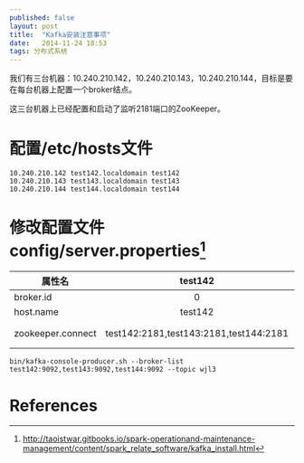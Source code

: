 ```yaml
---
published: false
layout: post
title:  "Kafka安装注意事项"
date:   2014-11-24 18:53
tags: 分布式系统
---
```


我们有三台机器：10.240.210.142，10.240.210.143，10.240.210.144，目标是要在每台机器上配置一个broker结点。

这三台机器上已经配置和启动了监听2181端口的ZooKeeper。

# 配置/etc/hosts文件
```
10.240.210.142 test142.localdomain test142
10.240.210.143 test143.localdomain test143
10.240.210.144 test144.localdomain test144
```


# 修改配置文件config/server.properties[^install]
属性名 | test142 | test143 | test144
--- | :---: | :---: | :---:
broker.id | 0 | 1 | 2
host.name | test142 | test143 | test144
zookeeper.connect | test142:2181,test143:2181,test144:2181 | 同test142 | 同test142

```bin/kafka-console-producer.sh --broker-list test142:9092,test143:9092,test144:9092 --topic wjl3```


# References

[^install]: <http://taoistwar.gitbooks.io/spark-operationand-maintenance-management/content/spark_relate_software/kafka_install.html>
